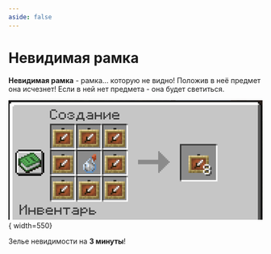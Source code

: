 ```yaml
---
aside: false
---
```


# Невидимая рамка

<ItemCard>
<Card style="overflow: hidden;" class="m-0">
    <template #header>
        <Image alt="user header" src="/assets/bestiary/items/invisible_item_frame.webp" width="40%"/>
    </template>
    <template #title>Невидимая рамка</template>
    <template #content>
      <Divider />
      <h3>Получение:</h3>
      <ul>
      <li>Крафт</li>
      </ul>
    </template>
</Card>
</ItemCard>

**Невидимая рамка** - рамка... которую не видно! Положив в неё предмет она исчезнет! Если в ней нет предмета - она будет светиться.

![Крафт невидимой рамки](/assets/bestiary/crafts/itemframe.png){ width=550}

Зелье невидимости на **3 минуты**!

<br><br><br><br><br><br><br>